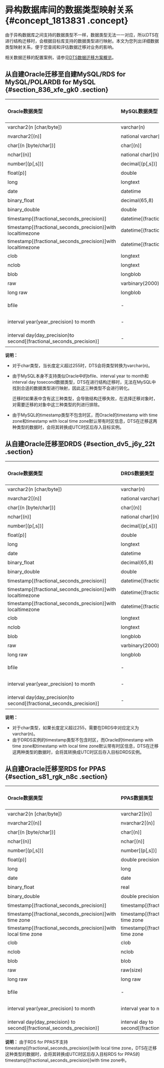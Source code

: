 # 异构数据库间的数据类型映射关系 {#concept_1813831 .concept}

由于异构数据库之间支持的数据类型不一样，数据类型无法一一对应，所以DTS在进行结构迁移时，会根据目标库支持的数据类型进行映射。本文为您列出详细数据类型映射关系，便于您查阅和评估数据迁移对业务的影响。

相关数据迁移的配置案例，请参见[DTS数据迁移方案概览](cn.zh-CN/用户指南/数据迁移/DTS数据迁移方案概览.md#)。

## 从自建Oracle迁移至自建MySQL/RDS for MySQL/POLARDB for MySQL {#section_836_xfe_gk0 .section}

|Oracle数据类型|MySQL数据类型|DTS是否支持|
|:---------|:--------|:------|
|varchar2\(n \[char/byte\]\)|varchar\(n\)|支持|
|nvarchar2\[\(n\)\]|national varchar\[\(n\)\]|支持|
|char\[\(n \[byte/char\]\)\]|char\[\(n\)\]|支持|
|nchar\[\(n\)\]|national char\[\(n\)\]|支持|
|number\[\(p\[,s\]\)\]|decimal\[\(p\[,s\]\)\]|支持|
|float\(p\)\]|double|支持|
|long|longtext|支持|
|date|datetime|支持|
|binary\_float|decimal\(65,8\)|支持|
|binary\_double|double|支持|
|timestamp\[\(fractional\_seconds\_precision\)\]|datetime\[\(fractional\_seconds\_precision\)\]|支持|
|timestamp\[\(fractional\_seconds\_precision\)\]with localtimezone|datetime\[\(fractional\_seconds\_precision\)\]|支持|
|timestamp\[\(fractional\_seconds\_precision\)\]with localtimezone|datetime\[\(fractional\_seconds\_precision\)\]|支持|
|clob|longtext|支持|
|nclob|longtext|支持|
|blob|longblob|支持|
|raw|varbinary\(2000\)|支持|
|long raw|longblob|支持|
|bfile|-|不支持|
|interval year\(year\_precision\) to month|-|不支持|
|interval day\(day\_precision\)to second\[\(fractional\_seconds\_precision\)\]|-|不支持|

**说明：** 

-   对于char类型，当长度定义超过255时，DTS会将类型转换为varchar\(n\)。
-   由于MySQL本身不支持类似Oracle中的bfile、interval year to month和interval day tosecond数据类型，DTS在进行结构迁移时，无法在MySQL中找到合适的数据类型进行映射，因此这三种类型不会进行转化。

    迁移时如果表中含有这三种类型，会导致结构迁移失败，在选择迁移对象时，对需要迁移的对象中这三种类型的列进行排除。

-   由于MySQL的timestamp类型不包含时区，而Oracle的timestamp with time zone和timestamp with local time zone默认带有时区信息，DTS在迁移这两种类型的数据时，会将其转换成UTC时区后存入目标实例。

## 从自建Oracle迁移至DRDS {#section_dv5_j6y_22t .section}

|Oracle数据类型|DRDS数据类型|DTS是否支持|
|:---------|:-------|:------|
|varchar2\(n \[char/byte\]\)|varchar\(n\)|支持|
|nvarchar2\[\(n\)\]|national varchar\[\(n\)\]|支持|
|char\[\(n \[byte/char\]\)\]|char\[\(n\)\]|支持|
|nchar\[\(n\)\]|national char\[\(n\)\]|支持|
|number\[\(p\[,s\]\)\]|decimal\[\(p\[,s\]\)\]|支持|
|float\(p\)\]|double|支持|
|long|longtext|支持|
|date|datetime|支持|
|binary\_float|decimal\(65,8\)|支持|
|binary\_double|double|支持|
|timestamp\[\(fractional\_seconds\_precision\)\]|datetime\[\(fractional\_seconds\_precision\)\]|支持|
|timestamp\[\(fractional\_seconds\_precision\)\]with localtimezone|datetime\[\(fractional\_seconds\_precision\)\]|支持|
|timestamp\[\(fractional\_seconds\_precision\)\]with localtimezone|datetime\[\(fractional\_seconds\_precision\)\]|支持|
|clob|longtext|支持|
|nclob|longtext|支持|
|blob|longblob|支持|
|raw|varbinary\(2000\)|支持|
|long raw|longblob|支持|
|bfile|-|不支持|
|interval year\(year\_precision\) to month|-|不支持|
|interval day\(day\_precision\)to second\[\(fractional\_seconds\_precision\)\]|-|不支持|

**说明：** 

-   对于char类型，如果长度定义超过255，需要在DRDS中对应定义为varchar\(n\)。
-   由于DRDS实例的timestamp类型不包含时区，而Oracle的timestamp with time zone和timestamp with local time zone默认带有时区信息，DTS在迁移这两种类型的数据时，会将其转换成UTC时区后存入目标DRDS实例。

## 从自建Oracle迁移至RDS for PPAS {#section_s81_rgk_n8c .section}

|Oracle数据类型|PPAS数据类型|DTS是否支持|
|:---------|:-------|:------|
|varchar2\(n \[char/byte\]\)|varchar2\[\(n\)\]|支持|
|nvarchar2\[\(n\)\]|nvarchar2\[\(n\)\]|支持|
|char\[\(n \[byte/char\]\)\]|char\[\(n\)\]|支持|
|nchar\[\(n\)\]|nchar\[\(n\)\]|支持|
|number\[\(p\[,s\]\)\]|number\[\(p\[,s\]\)\]|支持|
|float\(p\)\]|double precision|支持|
|long|long|支持|
|date|date|支持|
|binary\_float|real|支持|
|binary\_double|double precision|支持|
|timestamp\[\(fractional\_seconds\_precision\)\]|timestamp\[\(fractional\_seconds\_precision\)\]|支持|
|timestamp\[\(fractional\_seconds\_precision\)\]with time zone|timestamp\[\(fractional\_seconds\_precision\)\]with time zone|支持|
|timestamp\[\(fractional\_seconds\_precision\)\]with local time zone|timestamp\[\(fractional\_seconds\_precision\)\]with time zone|支持|
|clob|clob|支持|
|nclob|nclob|支持|
|blob|blob|支持|
|raw|raw\(size\)|支持|
|long raw|long raw|支持|
|bfile|-|不支持|
|interval year\(year\_precision\) to month|interval year to month|不支持|
|interval day\(day\_precision\) to second\[\(fractional\_seconds\_precision\)\]|interval day to second\[\(fractional\_seconds\_precision\)\]|不支持|

**说明：** 由于RDS for PPAS不支持timestamp\[\(fractional\_seconds\_precision\)\]with local time zone，DTS在迁移这种类型的数据时，会将其转换成UTC时区后存入目标RDS for PPAS的timestamp\[\(fractional\_seconds\_precision\)\]with time zone中。

